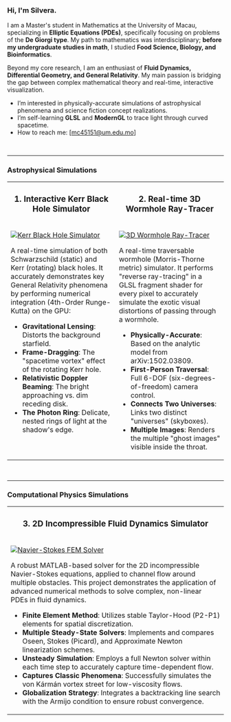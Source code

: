 ### Hi, I'm Silvera.

I am a Master's student in Mathematics at the University of Macau, specializing in **Elliptic Equations (PDEs)**, specifically focusing on problems of the **De Giorgi type**. My path to mathematics was interdisciplinary; **before my undergraduate studies in math**, I studied **Food Science, Biology, and Bioinformatics**.

Beyond my core research, I am an enthusiast of **Fluid Dynamics, Differential Geometry, and General Relativity**. My main passion is bridging the gap between complex mathematical theory and real-time, interactive visualization.

-  I’m interested in physically-accurate simulations of astrophysical phenomena and science fiction concept realizations.
-  I’m self-learning **GLSL** and **ModernGL** to trace light through curved spacetime.
-  How to reach me: [mc45151@um.edu.mo]

<br />

---

### Astrophysical Simulations

<table>
  <tr>
    <td width="50%" valign="top">
      <h3 align="center">1. Interactive Kerr Black Hole Simulator</h3>
      <br />
      <a href="https://github.com/Silvera0218/BlackHole-Simulation">
        <img src="https://raw.githubusercontent.com/Silvera0218/BlackHole-Simulation/main/gif/blackhole_recording0.gif" alt="Kerr Black Hole Simulator" />
      </a>
      <br />
      <p>
        A real-time simulation of both Schwarzschild (static) and Kerr (rotating) black holes. It accurately demonstrates key General Relativity phenomena by performing numerical integration (4th-Order Runge-Kutta) on the GPU:
      </p>
      <ul>
        <li><b>Gravitational Lensing</b>: Distorts the background starfield.</li>
        <li><b>Frame-Dragging</b>: The "spacetime vortex" effect of the rotating Kerr hole.</li>
        <li><b>Relativistic Doppler Beaming</b>: The bright approaching vs. dim receding disk.</li>
        <li><b>The Photon Ring</b>: Delicate, nested rings of light at the shadow's edge.</li>
      </ul>
    </td>
    <td width="50%" valign="top">
      <h3 align="center">2. Real-time 3D Wormhole Ray-Tracer</h3>
      <br />
      <a href="https://github.com/Silvera0218/Real-time-3D-Wormhole-from-Visualizing-Interstellar-s-Wormhole-">
        <img src="https://raw.githubusercontent.com/Silvera0218/Real-time-3D-Wormhole-from-Visualizing-Interstellar-s-Wormhole-/main/gif_wh.gif" alt="3D Wormhole Ray-Tracer" />
      </a>
      <br />
      <p>
        A real-time traversable wormhole (Morris-Thorne metric) simulator. It performs "reverse ray-tracing" in a GLSL fragment shader for every pixel to accurately simulate the exotic visual distortions of passing through a wormhole.
      </p>
      <ul>
        <li><b>Physically-Accurate</b>: Based on the analytic model from arXiv:1502.03809.</li>
        <li><b>First-Person Traversal</b>: Full 6-DOF (six-degrees-of-freedom) camera control.</li>
        <li><b>Connects Two Universes</b>: Links two distinct "universes" (skyboxes).</li>
        <li><b>Multiple Images</b>: Renders the multiple "ghost images" visible inside the throat.</li>
      </ul>
    </td>
  </tr>
</table>

<br />

---

### Computational Physics Simulations

<table>
  <tr>
    <td width="100%" valign="top">
      <h3 align="center">3. 2D Incompressible Fluid Dynamics Simulator</h3>
      <br />
      <a href="https://github.com/Silvera0218/Fluid-Dynamics-Silulation">
        <img src="https://raw.githubusercontent.com/Silvera0218/Fluid-Dynamics-Silulation/main/assets/vortex.gif" alt="Navier-Stokes FEM Solver" />
      </a>
      <br />
      <p>
        A robust MATLAB-based solver for the 2D incompressible Navier-Stokes equations, applied to channel flow around multiple obstacles. This project demonstrates the application of advanced numerical methods to solve complex, non-linear PDEs in fluid dynamics.
      </p>
      <ul>
        <li><b>Finite Element Method</b>: Utilizes stable Taylor-Hood (P2-P1) elements for spatial discretization.</li>
        <li><b>Multiple Steady-State Solvers</b>: Implements and compares Oseen, Stokes (Picard), and Approximate Newton linearization schemes.</li>
        <li><b>Unsteady Simulation</b>: Employs a full Newton solver within each time step to accurately capture time-dependent flow.</li>
        <li><b>Captures Classic Phenomena</b>: Successfully simulates the von Kármán vortex street for low-viscosity flows.</li>
        <li><b>Globalization Strategy</b>: Integrates a backtracking line search with the Armijo condition to ensure robust convergence.</li>
      </ul>
    </td>
  </tr>
</table>

<br />

